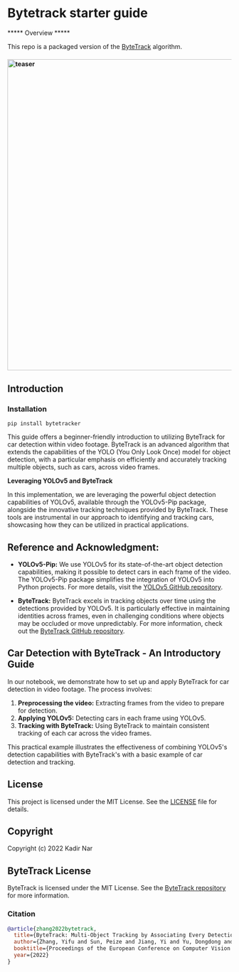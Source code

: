 # Bytetrack starter guide
***** Overview *****

This repo is a packaged version of the [ByteTrack](https://github.com/ifzhang/ByteTrack) algorithm.

<h4>
    <img width="700" alt="teaser" src="assets/traffic.gif">
</h4>

## Introduction

### Installation
```
pip install bytetracker
```

This guide offers a beginner-friendly introduction to utilizing ByteTrack for car detection within video footage. ByteTrack is an advanced algorithm that extends the capabilities of the YOLO (You Only Look Once) model for object detection, with a particular emphasis on efficiently and accurately tracking multiple objects, such as cars, across video frames.

**Leveraging YOLOv5 and ByteTrack**

In this implementation, we are leveraging the powerful object detection capabilities of YOLOv5, available through the YOLOv5-Pip package, alongside the innovative tracking techniques provided by ByteTrack. These tools are instrumental in our approach to identifying and tracking cars, showcasing how they can be utilized in practical applications.

## Reference and Acknowledgment:

- **YOLOv5-Pip:** We use YOLOv5 for its state-of-the-art object detection capabilities, making it possible to detect cars in each frame of the video. The YOLOv5-Pip package simplifies the integration of YOLOv5 into Python projects. For more details, visit the [YOLOv5 GitHub repository](https://github.com/ultralytics/yolov5).

- **ByteTrack:** ByteTrack excels in tracking objects over time using the detections provided by YOLOv5. It is particularly effective in maintaining identities across frames, even in challenging conditions where objects may be occluded or move unpredictably. For more information, check out the [ByteTrack GitHub repository](https://github.com/ifzhang/ByteTrack).

## Car Detection with ByteTrack - An Introductory Guide

In our notebook, we demonstrate how to set up and apply ByteTrack for car detection in video footage. The process involves:

1. **Preprocessing the video:** Extracting frames from the video to prepare for detection.
2. **Applying YOLOv5:** Detecting cars in each frame using YOLOv5.
3. **Tracking with ByteTrack:** Using ByteTrack to maintain consistent tracking of each car across the video frames.

This practical example illustrates the effectiveness of combining YOLOv5's detection capabilities with ByteTrack's with a basic example of car detection and tracking.

## License

This project is licensed under the MIT License. See the [LICENSE](LICENSE) file for details.

## Copyright

Copyright (c) 2022 Kadir Nar

## ByteTrack License

ByteTrack is licensed under the MIT License. See the [ByteTrack repository](https://github.com/bytedance/ByteTrack) for more information.


### Citation
```bibtex
@article{zhang2022bytetrack,
  title={ByteTrack: Multi-Object Tracking by Associating Every Detection Box},
  author={Zhang, Yifu and Sun, Peize and Jiang, Yi and Yu, Dongdong and Weng, Fucheng and Yuan, Zehuan and Luo, Ping and Liu, Wenyu and Wang, Xinggang},
  booktitle={Proceedings of the European Conference on Computer Vision (ECCV)},
  year={2022}
}
```
